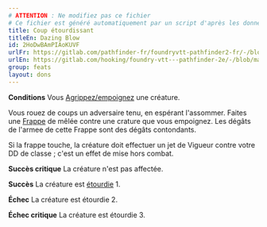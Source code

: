 ```yaml
---
# ATTENTION : Ne modifiez pas ce fichier
# Ce fichier est généré automatiquement par un script d'après les données du module Foundry VTT officiel et de sa traduction
title: Coup étourdissant
titleEn: Dazing Blow
id: 2HoDwBAmPIAoKUVF
urlFr: https://gitlab.com/pathfinder-fr/foundryvtt-pathfinder2-fr/-/blob/master/data/feats/2HoDwBAmPIAoKUVF.htm
urlEn: https://gitlab.com/hooking/foundry-vtt---pathfinder-2e/-/blob/master/packs/data/feats.db/dazing-blow.json
group: feats
layout: dons
---
```

**Conditions** Vous [Agrippez/empoignez](../conditions/agrippé-empoigné.md) une créature.

Vous rouez de coups un adversaire tenu, en espérant l'assommer. Faites une [Frappe](../actions/frapper.md) de mêlée contre une crature que vous empoignez. Les dégâts de l'armee de cette Frappe sont des dégâts contondants.

Si la frappe touche, la créature doit effectuer un jet de Vigueur contre votre DD de classe ; c'est un effet de mise hors combat.

**Succès critique** La créature n'est pas affectée.

**Succès** La créature est [étourdie](../conditions/étourdi.md) 1.

**Échec** La créature est étourdie 2.

**Échec critique** La créature est étourdie 3.



